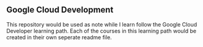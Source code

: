 ## Google Cloud Development

This repository would be used as note while I learn follow the Google Cloud Developer learning path. Each of the courses in this learning path would be created in their own seperate readme file.
